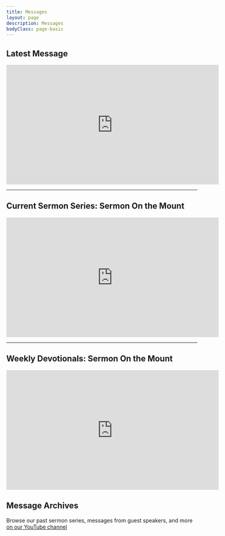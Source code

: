 ```yaml
---
title: Messages
layout: page
description: Messages
bodyClass: page-basic
---
```


## Latest Message
<iframe width="560" height="315" src="https://www.youtube.com/embed/MxRVh6fSkzQ" title="YouTube video player" frameborder="0" allow="accelerometer; autoplay; clipboard-write; encrypted-media; gyroscope; picture-in-picture; web-share" allowfullscreen></iframe>

-----

## Current Sermon Series: Sermon On the Mount
<iframe width="560" height="315" src="https://www.youtube.com/embed/videoseries?list=PLyvmJflOnKP-XaPY2pSXxsQ0UUzLFEya8" title="YouTube video player" frameborder="0" allow="accelerometer; autoplay; clipboard-write; encrypted-media; gyroscope; picture-in-picture; web-share" allowfullscreen></iframe>

-----

## Weekly Devotionals: Sermon On the Mount
<iframe width="560" height="315" src="https://www.youtube.com/embed/videoseries?list=PLyvmJflOnKP-NtVMnRDpRdvuP075YPWEK" title="YouTube video player" frameborder="0" allow="accelerometer; autoplay; clipboard-write; encrypted-media; gyroscope; picture-in-picture; web-share" allowfullscreen></iframe>

## Message Archives

Browse our past sermon series, messages from guest speakers, and more [on our YouTube channel](https://www.youtube.com/@bluecoursecommunitychurch/featured)
